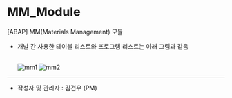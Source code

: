 # MM_Module
[ABAP] MM(Materials Management) 모듈

* 개발 간 사용한 테이블 리스트와 프로그램 리스트는 아래 그림과 같음
  <br>
    <br>

  ![mm1](https://github.com/SYNC-Project-CL5/MM_Module/assets/103831860/be44511a-6008-4947-b9e8-0e91b5faf8ed)
  ![mm2](https://github.com/SYNC-Project-CL5/MM_Module/assets/103831860/92088b85-9ff3-4a24-8017-68dce1bd0bdd)

<hr/>

- 작성자 및 관리자 : 김건우 (PM)
